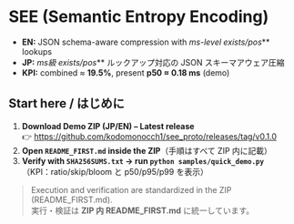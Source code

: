 # SEE (Semantic Entropy Encoding)

- **EN:** JSON schema-aware compression with **ms-level exists*/pos*** lookups  
- **JP:** **ms級 exists*/pos*** ルックアップ対応の JSON スキーマアウェア圧縮  
- **KPI:** combined ≈ **19.5%**, present **p50 ≈ 0.18 ms** (demo)

## Start here / はじめに
1. **Download Demo ZIP (JP/EN) – Latest release**  
   👉 https://github.com/kodomonocch1/see_proto/releases/tag/v0.1.0
2. **Open `README_FIRST.md` inside the ZIP**（手順はすべて ZIP 内に記載）  
3. **Verify with `SHA256SUMS.txt` → run `python samples/quick_demo.py`**  
   （KPI：ratio/skip/bloom と p50/p95/p99 を表示）

> Execution and verification are standardized in the ZIP (README_FIRST.md).  
> 実行・検証は **ZIP 内 README_FIRST.md** に統一しています。
